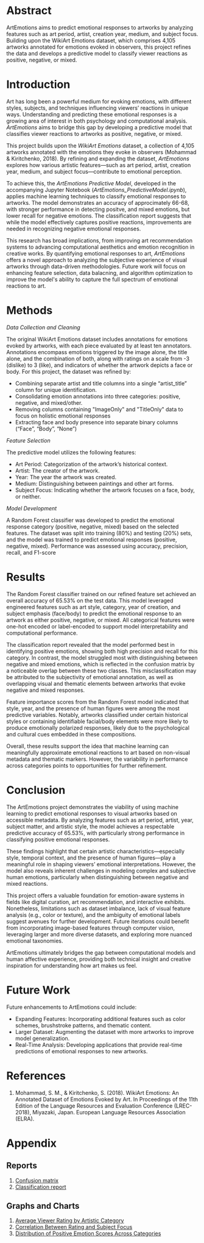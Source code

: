 <h1>Abstract</h1>
ArtEmotions aims to predict emotional responses to artworks by analyzing features such as art period, artist, creation year, medium, and subject focus. Building upon the WikiArt Emotions dataset, which comprises 4,105 artworks annotated for emotions evoked in observers, this project refines the data and develops a predictive model to classify viewer reactions as positive, negative, or mixed.
<h1>Introduction</h1> 

Art has long been a powerful medium for evoking emotions, with different styles, subjects, and techniques influencing viewers’ reactions in unique ways. Understanding and predicting these emotional responses is a growing area of interest in both psychology and computational analysis. *ArtEmotions* aims to bridge this gap by developing a predictive model that classifies viewer reactions to artworks as positive, negative, or mixed.  

This project builds upon the *WikiArt Emotions* dataset, a collection of 4,105 artworks annotated with the emotions they evoke in observers (Mohammad & Kiritchenko, 2018). By refining and expanding the dataset, *ArtEmotions* explores how various artistic features—such as art period, artist, creation year, medium, and subject focus—contribute to emotional perception.  

To achieve this, the *ArtEmotions Predictive Model*, developed in the accompanying Jupyter Notebook (*ArtEmotions_PredictiveModel.ipynb*), applies machine learning techniques to classify emotional responses to artworks. The model demonstrates an accuracy of approcimately 66-68, with stronger performance in detecting positve, and mixed emotions, but lower recall for negative emotions. The classification report suggests that while the model effectively captures positive reactions, improvements are needed in recognizing negative emotional responses. 

This research has broad implications, from improving art recommendation systems to advancing computational aesthetics and emotion recognition in creative works. By quantifying emotional responses to art, *ArtEmotions* offers a novel approach to analyzing the subjective experience of visual artworks through data-driven methodologies. Future work will focus on enhancing feature selection, data balacning, and algorithm optimization to improve the model's ability to capture the full spectrum of emotional reactions to art.  

<h1>Methods</h1> 

*Data Collection and Cleaning*

The original WikiArt Emotions dataset includes annotations for emotions evoked by artworks, with each piece evaluated by at least ten annotators. Annotations encompass emotions triggered by the image alone, the title alone, and the combination of both, along with ratings on a scale from -3 (dislike) to 3 (like), and indicators of whether the artwork depicts a face or body. For this project, the dataset was refined by:

- Combining separate artist and title columns into a single “artist_title” column for unique identification.
- Consolidating emotion annotations into three categories: positive, negative, and mixed/other.
- Removing columns containing "ImageOnly" and "TitleOnly" data to focus on holistic emotional responses
- Extracting face and body presence into separate binary columns (“Face”, “Body”, “None”)

*Feature Selection*

The predictive model utilizes the following features:
- Art Period: Categorization of the artwork’s historical context.
- Artist: The creator of the artwork.
- Year: The year the artwork was created.
- Medium: Distinguishing between paintings and other art forms.
- Subject Focus: Indicating whether the artwork focuses on a face, body, or neither.

*Model Development*

A Random Forest classifier was developed to predict the emotional response category (positive, negative, mixed) based on the selected features. The dataset was split into training (80%) and testing (20%) sets, and the model was trained to predict emotional responses (positive, negative, mixed). Performance was assessed using accuracy, precision, recall, and F1-score

<h1>Results</h1> 
The Random Forest classifier trained on our refined feature set achieved an overall accuracy of 65.53% on the test data. This model leveraged engineered features such as art style, category, year of creation, and subject emphasis (face/body) to predict the emotional response to an artwork as either positive, negative, or mixed. All categorical features were one-hot encoded or label-encoded to support model interpretability and computational performance.

The classification report revealed that the model performed best in identifying positive emotions, showing both high precision and recall for this category. In contrast, the model struggled most with distinguishing between negative and mixed emotions, which is reflected in the confusion matrix by a noticeable overlap between these two classes. This misclassification may be attributed to the subjectivity of emotional annotation, as well as overlapping visual and thematic elements between artworks that evoke negative and mixed responses.

Feature importance scores from the Random Forest model indicated that style, year, and the presence of human figures were among the most predictive variables. Notably, artworks classified under certain historical styles or containing identifiable facial/body elements were more likely to produce emotionally polarized responses, likely due to the psychological and cultural cues embedded in these compositions.

Overall, these results support the idea that machine learning can meaningfully approximate emotional reactions to art based on non-visual metadata and thematic markers. However, the variability in performance across categories points to opportunities for further refinement.

<h1>Conclusion</h1> 
The ArtEmotions project demonstrates the viability of using machine learning to predict emotional responses to visual artworks based on accessible metadata. By analyzing features such as art period, artist, year, subject matter, and artistic style, the model achieves a respectable predictive accuracy of 65.53%, with particularly strong performance in classifying positive emotional responses.

These findings highlight that certain artistic characteristics—especially style, temporal context, and the presence of human figures—play a meaningful role in shaping viewers’ emotional interpretations. However, the model also reveals inherent challenges in modeling complex and subjective human emotions, particularly when distinguishing between negative and mixed reactions.

This project offers a valuable foundation for emotion-aware systems in fields like digital curation, art recommendation, and interactive exhibits. Nonetheless, limitations such as dataset imbalance, lack of visual feature analysis (e.g., color or texture), and the ambiguity of emotional labels suggest avenues for further development. Future iterations could benefit from incorporating image-based features through computer vision, leveraging larger and more diverse datasets, and exploring more nuanced emotional taxonomies.

ArtEmotions ultimately bridges the gap between computational models and human affective experience, providing both technical insight and creative inspiration for understanding how art makes us feel.

<h1>Future Work</h1> 
Future enhancements to ArtEmotions could include:

- Expanding Features: Incorporating additional features such as color schemes, brushstroke patterns, and thematic content.
- Larger Dataset: Augmenting the dataset with more artworks to improve model generalization.
- Real-Time Analysis: Developing applications that provide real-time predictions of emotional responses to new artworks.

<h1>References</h1>
<ol>
  <li>Mohammad, S. M., & Kiritchenko, S. (2018). WikiArt Emotions: An Annotated Dataset of Emotions Evoked by Art. In Proceedings of the 11th Edition of the Language Resources and Evaluation Conference (LREC-2018), Miyazaki, Japan. European Language Resources Association (ELRA).</li>
</ol>

 <h1>Appendix</h1> 
 <h2>Reports</h2>
 <ol>
   <li> <a href="https://github.com/natalie-ava/ArtEmotions/blob/main/appendix_confusion_matrix.csv">Confusion matrix</a></li>
   <li> <a href="https://github.com/natalie-ava/ArtEmotions/blob/main/appendix_classification_report.csv">Classification report</a></li>
 </ol>
 <h2>Graphs and Charts</h2>
  <ol>
   <li> <a href="https://github.com/natalie-ava/ArtEmotions/blob/main/average_rating_by_category.pdf">Average Viewer Rating by Artistic Category</a></li>
   <li> <a href="https://github.com/natalie-ava/ArtEmotions/blob/main/avg_rating_vs_subject.pdf">Correlation Between Rating and Subject Focus</a></li>
    <li> <a href="https://github.com/natalie-ava/ArtEmotions/blob/main/positive_emotion_scores.pdf">Distribution of Positive Emotion Scores Across Categories</a> </li>
  </ol>

